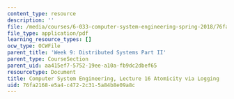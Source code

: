 ```yaml
---
content_type: resource
description: ''
file: /media/courses/6-033-computer-system-engineering-spring-2018/76fa2168e5a4c4722c315a84b8e09a8c_MIT6_033S18lec16.pdf
file_type: application/pdf
learning_resource_types: []
ocw_type: OCWFile
parent_title: 'Week 9: Distributed Systems Part II'
parent_type: CourseSection
parent_uid: aa415ef7-5752-19ee-a10a-fb9dc2dbef65
resourcetype: Document
title: Computer System Engineering, Lecture 16 Atomicity via Logging
uid: 76fa2168-e5a4-c472-2c31-5a84b8e09a8c
---
```


